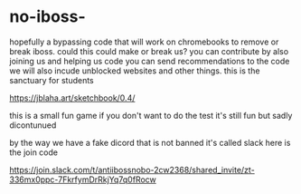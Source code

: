 # no-iboss-
hopefully a bypassing code that will work on chromebooks to remove or break iboss. could this could make or break us?
you can contribute by also joining us and helping us code you can send recommendations to the code we will also incude unblocked websites and other things. this is the sanctuary for students

https://jblaha.art/sketchbook/0.4/

this is a small fun game if you don't want to do the test it's still fun but sadly dicontunued

by the way we have a fake dicord that is not banned it's called slack here is the join code 

https://join.slack.com/t/antiibossnobo-2cw2368/shared_invite/zt-336mx0ppc-7FkrfymDrRkjYq7q0fRocw

